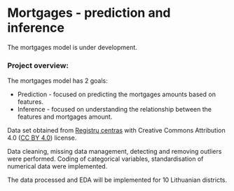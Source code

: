 # Mortgages -  prediction and inference

The mortgages model is under development.

### Project overview:

The mortgages model has 2 goals:
* Prediction  - focused on predicting the mortgages amounts based on features.
* Inference - focused on understanding the relationship between the features and mortgages amount.

Data set obtained from [Registrų centras](https://www.registrucentras.lt/p/1561) with Creative Commons Attribution 4.0 
([CC BY 4.0](https://creativecommons.org/licenses/by/4.0/deed.lt)) license. 

Data cleaning, missing data management, detecting and removing outliers were performed. 
Coding of categorical variables, standardisation of numerical data were implemented.
 
The data processed and EDA will be implemented  for 10 Lithuanian districts.